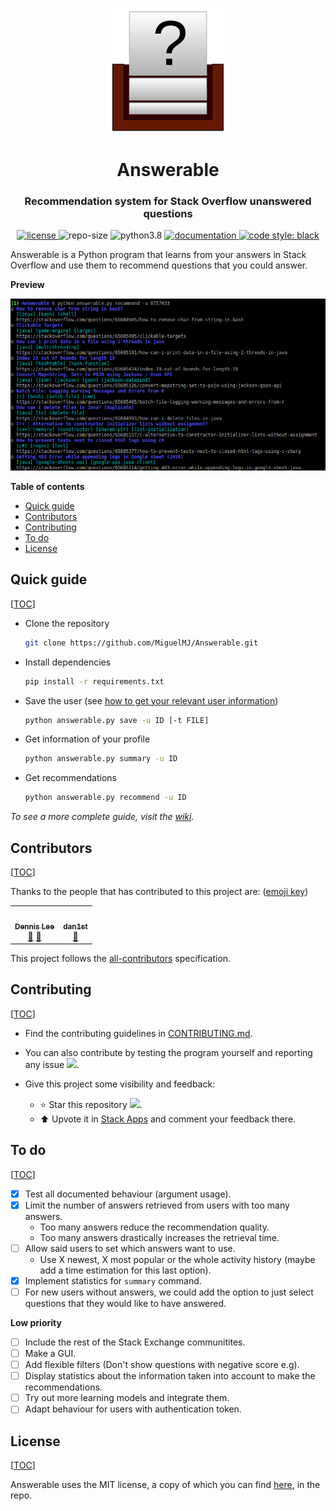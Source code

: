 <p align="center">
    <img src="doc/logo.svg" height="200px" alt="logo" title="Answerable">
</p>
<h1 align="center">Answerable</h1>
<h3 align="center">Recommendation system for Stack Overflow unanswered questions</h3>
<p align="center">
	<a href="LICENSE">
        <img alt="license" src="https://img.shields.io/badge/license-MIT-informational">
    </a>
	<img alt="repo-size" src="https://img.shields.io/github/repo-size/MiguelMJ/Answerable">
	<img alt="python3.8" src="https://img.shields.io/badge/python-3.8-informational">
	<a href="https://github.com/MiguelMJ/Answerable/wiki">
        <img alt="documentation" src="https://img.shields.io/badge/documentation-wiki-success">
    </a>
	<a href="https://github.com/psf/black">
        <img alt="code style: black" src="https://img.shields.io/badge/code%20style-black-000000.svg">
    </a>
</p>


Answerable is a Python program that learns from your answers in Stack Overflow and use them to recommend questions that you could answer.

**Preview**

<p align="center"><img src="doc/preview.png" alt="preview"></p>

**Table of contents**

<span id="toc"></span>

  - [Quick guide](#Quick-guide30)
  - [Contributors](#Contributors60)
  - [Contributing](#Contributing66)
  - [To do](#To-do77)
  - [License](#License99)

<h2 id="Quick-guide30">Quick guide</h2> 

[[TOC](#toc)]

- Clone the repository

    ```bash
    git clone https://github.com/MiguelMJ/Answerable.git
    ```

- Install dependencies

    ```bash
    pip install -r requirements.txt
    ```

- Save the user (see [how to get your relevant user information](https://github.com/MiguelMJ/Answerable/wiki/Getting_user_info))

    ```bash
    python answerable.py save -u ID [-t FILE]
    ```

- Get information of your profile

    ```bash
    python answerable.py summary -u ID
    ```

- Get recommendations

  ```bash
  python answerable.py recommend -u ID
  ```

_To see a more complete guide, visit the [wiki](https://github.com/MiguelMJ/Answerable/wiki)._

<h2 id="Contributors60">Contributors</h2> 

[[TOC](#toc)] 

<!-- ALL-CONTRIBUTORS-LIST:START - Do not remove or modify this section -->
<!-- prettier-ignore-start -->
<!-- markdownlint-disable -->

Thanks to the people that has contributed to this project are: ([emoji key](https://allcontributors.org/docs/en/emoji-key))

<table>
  <tr>
    <td align="center"><a href="https://fxgit.work"><img src="https://avatars.githubusercontent.com/u/1080112?v=4?s=100" width="100px;" alt=""/><br /><sub><b>Dennis Lee</b></sub></a><br /><a href="https://github.com/MiguelMJ/Answerable/issues?q=author%3Adennislwm" title="Bug reports">🐛</a> <a href="#blog-dennislwm" title="Blogposts">📝</a></td>
    <td align="center"><a href="https://github.com/danthe1st"><img src="https://avatars.githubusercontent.com/u/34687786?v=4?s=100" width="100px;" alt=""/><br /><sub><b>dan1st</b></sub></a><br /><a href="https://github.com/MiguelMJ/Answerable/commits?author=danthe1st" title="Documentation">📖</a></td>
  </tr>
</table>
<!-- markdownlint-restore -->
<!-- prettier-ignore-end -->

<!-- ALL-CONTRIBUTORS-LIST:END -->

This project follows the [all-contributors](https://allcontributors.org/) specification.

<h2 id="Contributing66">Contributing</h2> 

[[TOC](#toc)]

- Find the contributing guidelines in [CONTRIBUTING.md](CONTRIBUTING.md).

- You can also contribute by testing the program yourself and reporting any issue [![](https://img.shields.io/github/issues/MiguelMJ/Answerable?style=social)](https://github.com/MiguelMJ/Answerable/issues).
- Give this project some visibility and feedback:
  - :star: Star this repository [![](https://img.shields.io/github/stars/MiguelMJ/Answerable?style=social)](https://github.com/MiguelMJ/Answerable/stargazers).
  - :arrow_up: Upvote it in [Stack Apps](https://stackapps.com/questions/8805/placeholder-answerable-a-recomendator-of-unanswered-questions) and comment your feedback there.

<h2 id="To-do77">To do</h2> 

[[TOC](#toc)]

- [x] Test all documented behaviour (argument usage).
- [x] Limit the number of answers retrieved from users with too many answers.
  - Too many answers reduce the recommendation quality.
  - Too many answers drastically increases the retrieval time.
- [ ] Allow said users to set which answers want to use.
  - Use X newest, X most popular or the whole activity history (maybe add a time estimation for this last option).
- [x] Implement statistics for `summary` command.
- [ ] For new users without answers, we could add the option to just select questions that they would like to have answered.

**Low priority**

- [ ] Include the rest of the Stack Exchange communitites.
- [ ] Make a GUI.
- [ ] Add flexible filters (Don't show questions with negative score e.g).
- [ ] Display statistics about the information taken into account to make the recommendations.
- [ ] Try out more learning models and integrate them.
- [ ] Adapt behaviour for users with authentication token.

<h2 id="License99">License</h2> 

[[TOC](#toc)]

Answerable uses the MIT license, a copy of which you can find [here](LICENSE), in the repo.

